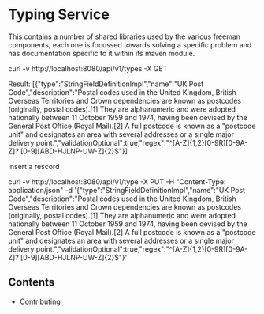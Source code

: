 # Typing Service

This contains a number of shared libraries used by the various freeman components, each one is focussed towards solving a specific problem and has documentation specific to it within its maven module.

curl -v http://localhost:8080/api/v1/types -X GET

Result:
[{"type":"StringFieldDefinitionImpl","name":"UK Post Code","description":"Postal codes used in the United Kingdom, British Overseas Territories and Crown dependencies are known as postcodes (originally, postal codes).[1] They are alphanumeric and were adopted nationally between 11 October 1959 and 1974, having been devised by the General Post Office (Royal Mail).[2] A full postcode is known as a \"postcode unit\" and designates an area with several addresses or a single major delivery point.","validationOptional":true,"regex":"^[A-Z]{1,2}[0-9R][0-9A-Z]? [0-9][ABD-HJLNP-UW-Z]{2}$"}]

Insert a rescord

curl -v http://localhost:8080/api/v1/type -X PUT -H "Content-Type: application/json" -d '{"type":"StringFieldDefinitionImpl","name":"UK Post Code","description":"Postal codes used in the United Kingdom, British Overseas Territories and Crown dependencies are known as postcodes (originally, postal codes).[1] They are alphanumeric and were adopted nationally between 11 October 1959 and 1974, having been devised by the General Post Office (Royal Mail).[2] A full postcode is known as a \"postcode unit\" and designates an area with several addresses or a single major delivery point.","validationOptional":true,"regex":"^[A-Z]{1,2}[0-9R][0-9A-Z]? [0-9][ABD-HJLNP-UW-Z]{2}$"}'

## Contents
- [Contributing](./docs/software_development/software_development_plan.md)